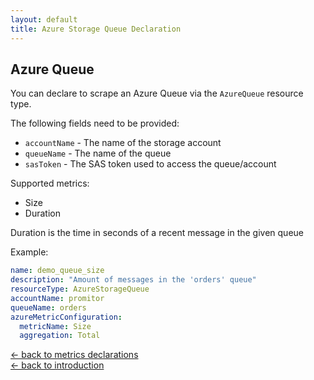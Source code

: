 ```yaml
---
layout: default
title: Azure Storage Queue Declaration
---
```


## Azure Queue
You can declare to scrape an Azure Queue via the `AzureQueue` resource type.

The following fields need to be provided:
- `accountName` - The name of the storage account
- `queueName` - The name of the queue
- `sasToken` - The SAS token used to access the queue/account

Supported metrics:
- Size
- Duration

Duration is the time in seconds of a recent message in the given queue

Example:
```yaml
name: demo_queue_size
description: "Amount of messages in the 'orders' queue"
resourceType: AzureStorageQueue
accountName: promitor
queueName: orders
azureMetricConfiguration:
  metricName: Size
  aggregation: Total
```

[&larr; back to metrics declarations](/configuration/metrics)<br />
[&larr; back to introduction](/)
